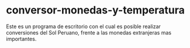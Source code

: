 # conversor-monedas-y-temperatura
Este es un programa de escritorio con el cual es posible realizar conversiones del Sol Peruano, frente a las monedas extranjeras mas importantes.

